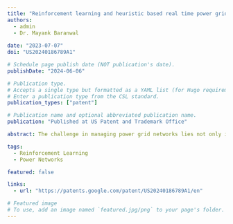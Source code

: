 ```yaml
---
title: "Reinforcement learning and heuristic based real time power grid management"
authors:
  - admin
  - Dr. Mayank Baranwal
    
date: "2023-07-07"
doi: "US20240186789A1"

# Schedule page publish date (NOT publication's date).
publishDate: "2024-06-06"

# Publication type.
# Accepts a single type but formatted as a YAML list (for Hugo requirements).
# Enter a publication type from the CSL standard.
publication_types: ["patent"]

# Publication name and optional abbreviated publication name.
publication: "Published at US Patent and Trademark Office"

abstract: The challenge in managing power grid networks lies not only in dealing with the uncertainty of power demand and generation, or the uncertain events, but also with the huge action space even in a moderately-sized grid. In most such scenarios, the grid operator relies on his/her own experience or at best, some of the potential heuristics whose scope is limited to mitigating only a certain type of uncertainties. The present disclosure provides a heuristic-guided RL framework, for robust control of power networks subjected to production and demand uncertainty, as well as adversarial attacks. Using a careful action selection process, in combination with line reconnection and recovery heuristics, equips the present disclosure to outperform conventional approaches on several challenge datasets even with reduced action space. The present disclosure not only diversifies its actions across substations, but also learns to identify important action sequences to protect the network against targeted adversarial attacks.

tags:
  - Reinforcement Learning
  - Power Networks

featured: false

links:
  - url: "https://patents.google.com/patent/US20240186789A1/en"

# Featured image
# To use, add an image named `featured.jpg/png` to your page's folder. 
---
```

